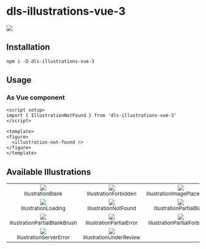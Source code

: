 # dls-illustrations-vue-3

![](https://img.shields.io/npm/v/dls-illustrations-vue-3.svg)

## Installation

```shell
npm i -D dls-illustrations-vue-3
```

## Usage

### As Vue component

```vue
<script setup>
import { IllustrationNotFound } from 'dls-illustrations-vue-3'
</script>

<template>
<figure>
  <illustration-not-found />
</figure>
</template>
```

## Available Illustrations

<!-- assets:start --><table><tr><td align="center"><img src="https://raw.githubusercontent.com/ecomfe/dls-illustrations/master/raw/blank.svg"/><br/><sub>IllustrationBlank</sub></td><td align="center"><img src="https://raw.githubusercontent.com/ecomfe/dls-illustrations/master/raw/forbidden.svg"/><br/><sub>IllustrationForbidden</sub></td><td align="center"><img src="https://raw.githubusercontent.com/ecomfe/dls-illustrations/master/raw/image-placeholder.svg"/><br/><sub>IllustrationImagePlaceholder</sub></td></tr><tr><td align="center"><img src="https://raw.githubusercontent.com/ecomfe/dls-illustrations/master/raw/loading.svg"/><br/><sub>IllustrationLoading</sub></td><td align="center"><img src="https://raw.githubusercontent.com/ecomfe/dls-illustrations/master/raw/not-found.svg"/><br/><sub>IllustrationNotFound</sub></td><td align="center"><img src="https://raw.githubusercontent.com/ecomfe/dls-illustrations/master/raw/partial-blank.svg"/><br/><sub>IllustrationPartialBlank</sub></td></tr><tr><td align="center"><img src="https://raw.githubusercontent.com/ecomfe/dls-illustrations/master/raw/partial-blank-brush.svg"/><br/><sub>IllustrationPartialBlankBrush</sub></td><td align="center"><img src="https://raw.githubusercontent.com/ecomfe/dls-illustrations/master/raw/partial-error.svg"/><br/><sub>IllustrationPartialError</sub></td><td align="center"><img src="https://raw.githubusercontent.com/ecomfe/dls-illustrations/master/raw/partial-forbidden.svg"/><br/><sub>IllustrationPartialForbidden</sub></td></tr><tr><td align="center"><img src="https://raw.githubusercontent.com/ecomfe/dls-illustrations/master/raw/server-error.svg"/><br/><sub>IllustrationServerError</sub></td><td align="center"><img src="https://raw.githubusercontent.com/ecomfe/dls-illustrations/master/raw/under-review.svg"/><br/><sub>IllustrationUnderReview</sub></td><td align="center"></td></tr></table><!-- assets:end -->
